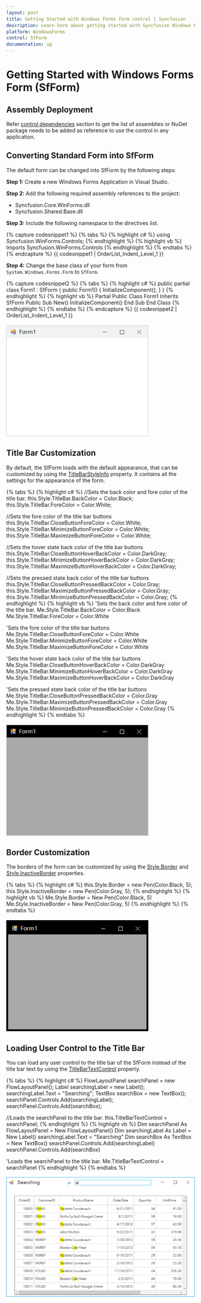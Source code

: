 ```yaml
---
layout: post
title: Getting Started with Windows Forms Form control | Syncfusion
description: Learn here about getting started with Syncfusion Windows Forms Form (SfForm) control, its elements, and more details.
platform: WindowsForms
control: SfForm
documentation: ug
---
```


# Getting Started with Windows Forms Form (SfForm)

## Assembly Deployment

Refer [control dependencies](https://help.syncfusion.com/windowsforms/control-dependencies#sfform) section to get the list of assemblies or NuGet package needs to be added as reference to use the control in any application. 

## Converting Standard Form into SfForm

The default form can be changed into SfForm by the following steps:

**Step 1:** Create a new Windows Forms Application in Visual Studio.

**Step 2:** Add the following required assembly references to the project:

* Syncfusion.Core.WinForms.dll
* Syncfusion.Shared.Base.dll

**Step 3:** Include the following namespace to the directives list.

{% capture codesnippet1 %}
{% tabs %}
{% highlight c# %}
using Syncfusion.WinForms.Controls;
{% endhighlight %}
{% highlight vb %}
Imports Syncfusion.WinForms.Controls
{% endhighlight %}
{% endtabs %}
{% endcapture %}
{{ codesnippet1 | OrderList_Indent_Level_1 }}

**Step 4:** Change the base class of your form from `System.Windows.Forms.Form` to `SfForm`.

{% capture codesnippet2 %}
{% tabs %}
{% highlight c# %}
public partial class Form1 : SfForm
{
    public Form1()
    {
        InitializeComponent();
    }
}
{% endhighlight %}
{% highlight vb %}
Partial Public Class Form1
    Inherits SfForm
    Public Sub New()
	    InitializeComponent()
    End Sub
End Class
{% endhighlight %}
{% endtabs %}
{% endcapture %}
{{ codesnippet2 | OrderList_Indent_Level_1 }}


![Winforms showing the form from the sfform](Getting-Started_images/Getting-Started_img1.png)

## Title Bar Customization

By default, the SfForm loads with the default appearance, that  can be customized by using the [TitleBarStyleInfo](https://help.syncfusion.com/cr/windowsforms/Syncfusion.WinForms.Controls.Styles.TitleBarStyleInfo.html) property. It contains all the settings for the appearance of the form.


{% tabs %}
{% highlight c# %}
//Sets the back color and fore color of the title bar.
this.Style.TitleBar.BackColor = Color.Black;
this.Style.TitleBar.ForeColor = Color.White;

//Sets the fore color of the title bar buttons
this.Style.TitleBar.CloseButtonForeColor = Color.White;
this.Style.TitleBar.MinimizeButtonForeColor = Color.White;
this.Style.TitleBar.MaximizeButtonForeColor = Color.White;

//Sets the hover state back color of the title bar buttons
this.Style.TitleBar.CloseButtonHoverBackColor = Color.DarkGray;
this.Style.TitleBar.MinimizeButtonHoverBackColor = Color.DarkGray;
this.Style.TitleBar.MaximizeButtonHoverBackColor = Color.DarkGray;

//Sets the pressed state back color of the title bar buttons
this.Style.TitleBar.CloseButtonPressedBackColor = Color.Gray;
this.Style.TitleBar.MaximizeButtonPressedBackColor = Color.Gray;
this.Style.TitleBar.MinimizeButtonPressedBackColor = Color.Gray;
{% endhighlight %}
{% highlight vb %}
'Sets the back color and fore color of the title bar.
Me.Style.TitleBar.BackColor = Color.Black
Me.Style.TitleBar.ForeColor = Color.White

'Sets the fore color of the title bar buttons
Me.Style.TitleBar.CloseButtonForeColor = Color.White
Me.Style.TitleBar.MinimizeButtonForeColor = Color.White
Me.Style.TitleBar.MaximizeButtonForeColor = Color.White

'Sets the hover state back color of the title bar buttons
Me.Style.TitleBar.CloseButtonHoverBackColor = Color.DarkGray
Me.Style.TitleBar.MinimizeButtonHoverBackColor = Color.DarkGray
Me.Style.TitleBar.MaximizeButtonHoverBackColor = Color.DarkGray

'Sets the pressed state back color of the title bar buttons
Me.Style.TitleBar.CloseButtonPressedBackColor = Color.Gray
Me.Style.TitleBar.MaximizeButtonPressedBackColor = Color.Gray
Me.Style.TitleBar.MinimizeButtonPressedBackColor = Color.Gray
{% endhighlight %}
{% endtabs %}


![Winforms showing the titlebar customization form](Getting-Started_images/Getting-Started_img2.png)

## Border Customization

The borders of the form can be customized by using the [Style.Border](https://help.syncfusion.com/cr/windowsforms/Syncfusion.WinForms.Controls.Styles.FormVisualStyle.html#Syncfusion_WinForms_Controls_Styles_FormVisualStyle_Border) and [Style.InactiveBorder](https://help.syncfusion.com/cr/windowsforms/Syncfusion.WinForms.Controls.Styles.FormVisualStyle.html#Syncfusion_WinForms_Controls_Styles_FormVisualStyle_InactiveBorder) properties.


{% tabs %}
{% highlight c# %}
this.Style.Border = new Pen(Color.Black, 5);
this.Style.InactiveBorder = new Pen(Color.Gray, 5);
{% endhighlight %}
{% highlight vb %}
Me.Style.Border = New Pen(Color.Black, 5)
Me.Style.InactiveBorder = New Pen(Color.Gray, 5)
{% endhighlight %}
{% endtabs %}


![Winforms showing the border customization form](Getting-Started_images/Getting-Started_img3.png)

## Loading User Control to the Title Bar

You can load any user control to the title bar of the SfForm instead of the title bar text by using the [TitleBarTextControl](https://help.syncfusion.com/cr/windowsforms/Syncfusion.WinForms.Controls.SfForm.html#Syncfusion_WinForms_Controls_SfForm_TitleBarTextControl) property.


{% tabs %}
{% highlight c# %}
FlowLayoutPanel searchPanel = new FlowLayoutPanel();
Label searchingLabel = new Label();
searchingLabel.Text = "Searching";
TextBox searchBox = new TextBox();
searchPanel.Controls.Add(searchingLabel);
searchPanel.Controls.Add(searchBox);

//Loads the searchPanel to the title bar.
this.TitleBarTextControl = searchPanel;
{% endhighlight %}
{% highlight vb %}
Dim searchPanel As FlowLayoutPanel = New FlowLayoutPanel()
Dim searchingLabel As Label = New Label()
searchingLabel.Text = "Searching"
Dim searchBox As TextBox = New TextBox()
searchPanel.Controls.Add(searchingLabel)
searchPanel.Controls.Add(searchBox)

'Loads the searchPanel to the title bar.
Me.TitleBarTextControl = searchPanel
{% endhighlight %}
{% endtabs %}


![Winforms showing the loaded user control to the title bar form](Getting-Started_images/Getting-Started_img4.png)

